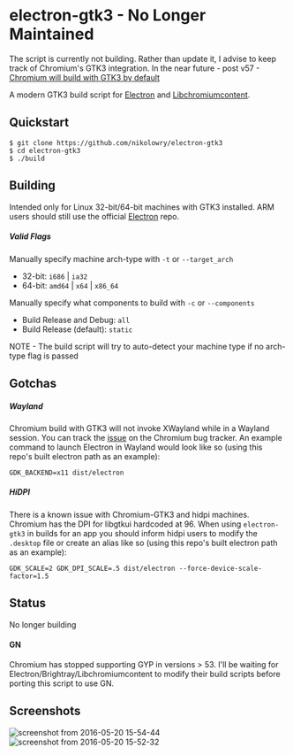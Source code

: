 # electron-gtk3 - No Longer Maintained

The script is currently not building. Rather than update it, I advise to keep track of Chromium's GTK3 integration.  In the near future - post v57 - [Chromium will build with GTK3 by default](https://chromium.googlesource.com/chromium/src/+/acc4214c4dece4e70fb53355d557bd45f35965d6/docs/linux_gtk_theme_integration.md#GTK3)

A modern GTK3 build script for [Electron](https://github.com/electron/electron) and [Libchromiumcontent](https://github.com/electron/libchromiumcontent).

## Quickstart
```shell
$ git clone https://github.com/nikolowry/electron-gtk3
$ cd electron-gtk3
$ ./build
```

## Building
Intended only for Linux 32-bit/64-bit machines with GTK3 installed. ARM users should still use the official [Electron](https://github.com/electron/electron) repo.

##### Valid Flags
Manually specify machine arch-type with `-t` or `--target_arch`
- 32-bit: `i686` | `ia32`
- 64-bit: `amd64` | `x64` | `x86_64`

Manually specify what components to build with `-c` or `--components`
- Build Release and Debug: `all`
- Build Release (default): `static`

NOTE - The build script will try to auto-detect your machine type if no arch-type flag is passed

## Gotchas
##### Wayland
Chromium build with GTK3 will not invoke XWayland while in a Wayland session. You can track the [issue](https://bugs.chromium.org/p/chromium/issues/detail?id=615164) on the Chromium bug tracker. An example command to launch Electron in Wayland would look like so (using this repo's built electron path as an example):

`GDK_BACKEND=x11 dist/electron`

##### HiDPI
There is a known issue with Chromium-GTK3 and hidpi machines. Chromium has the DPI for libgtkui hardcoded at 96.  When using `electron-gtk3` in builds for an app you should inform hidpi users to modify the `.desktop` file or create an alias like so (using this repo's built electron path as an example):

`GDK_SCALE=2 GDK_DPI_SCALE=.5 dist/electron --force-device-scale-factor=1.5`

## Status
No longer building

#### GN
Chromium has stopped supporting GYP in versions > 53. I'll be waiting for Electron/Brightray/Libchromiumcontent to modify their build scripts before porting this script to use GN.  

## Screenshots
![screenshot from 2016-05-20 15-54-44](https://cloud.githubusercontent.com/assets/597310/15440824/8a358f5a-1ea5-11e6-9cda-b1f520510bc2.png)
![screenshot from 2016-05-20 15-52-32](https://cloud.githubusercontent.com/assets/597310/15440823/8a345b1c-1ea5-11e6-9dcb-a8c9f4431cd8.png)
